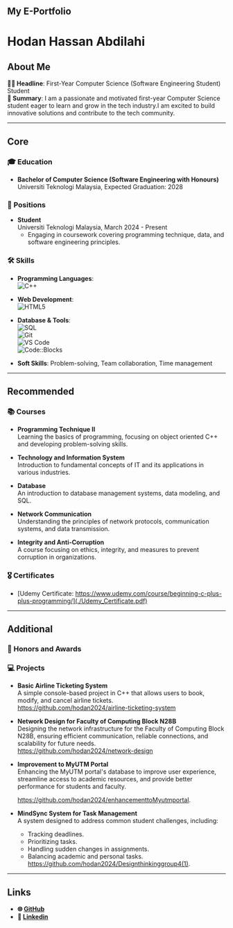 ## My E-Portfolio
# Hodan Hassan Abdilahi



## About Me
**👨‍💻 Headline**: First-Year Computer Science (Software Engineering Student) Student  
**📖 Summary**:  I am a passionate and motivated first-year Computer Science student eager to learn and grow in the tech industry.I am excited to build innovative solutions and contribute to the tech community.

---

## Core

### 🎓 Education
- **Bachelor of Computer Science (Software Engineering with Honours)**  
  Universiti Teknologi Malaysia, Expected Graduation: 2028

### 💼 Positions
- **Student**  
   Universiti Teknologi Malaysia, March 2024 - Present  
  - Engaging in coursework covering programming technique, data, and software engineering principles.

### 🛠️ Skills
- **Programming Languages**:  
  ![C++](https://img.shields.io/badge/C++-00599C?style=flat-square&logo=c%2B%2B&logoColor=white)
- **Web Development**:  
  ![HTML5](https://img.shields.io/badge/HTML5-E34F26?style=flat-square&logo=html5&logoColor=white)

- **Database & Tools**:  
  ![SQL](https://img.shields.io/badge/SQL-4479A1?style=flat-square&logo=postgresql&logoColor=white)  
  ![Git](https://img.shields.io/badge/Git-F05032?style=flat-square&logo=git&logoColor=white)  
  ![VS Code](https://img.shields.io/badge/VS%20Code-007ACC?style=flat-square&logo=visual-studio-code&logoColor=white)  
  ![Code::Blocks](https://img.shields.io/badge/Code::Blocks-46B048?style=flat-square)

- **Soft Skills**: Problem-solving, Team collaboration, Time management

---

## Recommended

### 📚 Courses
- **Programming Technique II**  
  Learning the basics of programming, focusing on object oriented C++ and developing problem-solving skills.
  
- **Technology and Information System**  
  Introduction to fundamental concepts of IT and its applications in various industries.
- **Database**  
  An introduction to database management systems, data modeling, and SQL.

- **Network Communication**  
  Understanding the principles of network protocols, communication systems, and data transmission.

- **Integrity and Anti-Corruption**  
  A course focusing on ethics, integrity, and measures to prevent corruption in organizations.

### 🎖️ Certificates
- [Udemy Certificate: https://www.udemy.com/course/beginning-c-plus-plus-programming/](./Udemy_Certificate.pdf)

---

## Additional

### 🏅 Honors and Awards


### 💻 Projects
- **Basic Airline Ticketing System**  
  A simple console-based project in C++ that allows users to book, modify, and cancel airline tickets.  
  https://github.com/hodan2024/airline-ticketing-system
- **Network Design for Faculty of Computing Block N28B**  
  Designing the network infrastructure for the Faculty of Computing Block N28B, ensuring efficient communication, reliable connections, and scalability for future needs.  
  https://github.com/hodan2024/network-design
- **Improvement to MyUTM Portal**  
  Enhancing the MyUTM portal's database to improve user experience, streamline access to academic resources, and provide better performance for students and faculty.

    https://github.com/hodan2024/enhancementtoMyutmportal.


- **MindSync System for Task Management**  
  A system designed to address common student challenges, including:
  - Tracking deadlines.  
  - Prioritizing tasks.  
  - Handling sudden changes in assignments.  
  - Balancing academic and personal tasks.  
https://github.com/hodan2024/Designthinkinggroup4(1).
    

---

## Links

- **🌐 [GitHub](https://hodan2024.github.io/hodan2024/)**
- **🔗 [Linkedin](https://shorturl.at/LvWS2)**
